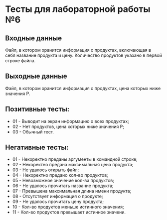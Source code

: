# Тесты для лабораторной работы №6

  ## Входные данные
  Файл, в котором хранится информация о продуктах, включающая в себя название продукта и цену. Количество продуктов указано в первой строке файла. 
  
  ## Выходные данные
  Файл, в котором хранится информация о продуктах, цена которых ниже значения P.
  
## Позитивные тесты:
- 01 - Выводит на экран информацию о всех продуктах;
- 02 - Нет продуктов, цена которых ниже значения P;
- 03 - Обычный тест.

## Негативные тесты:
- 01 - Некоректно преданы аргументы в командной строке;
- 02 - Некоректно предана максимальная цена продукта;
- 03 - Не удалось открыть файл;
- 04 - Некоректно предано кол-во продуктов;
- 05 - Невозможное значение кол-ва продуктов;
- 06 - Не удалось прочитать название продукта;
- 07 - Превышена максимальная длина имени продукта;
- 08 - Отсутствует информация о продукте;
- 09 - Не удалось прочитать цену продукта;
- 10 - Кол-во продуктов меньше истинного значения;
- 11 - Кол-во продуктов превышает истинное значени.

